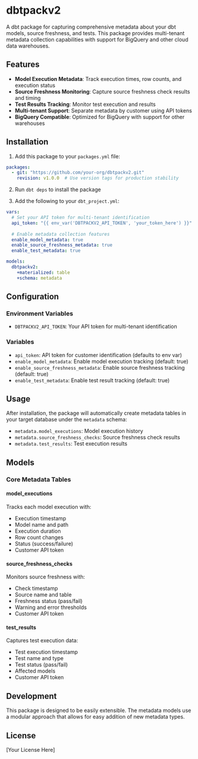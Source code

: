 # dbtpackv2

A dbt package for capturing comprehensive metadata about your dbt models, source freshness, and tests. This package provides multi-tenant metadata collection capabilities with support for BigQuery and other cloud data warehouses.

## Features

- **Model Execution Metadata**: Track execution times, row counts, and execution status
- **Source Freshness Monitoring**: Capture source freshness check results and timing
- **Test Results Tracking**: Monitor test execution and results
- **Multi-tenant Support**: Separate metadata by customer using API tokens
- **BigQuery Compatible**: Optimized for BigQuery with support for other warehouses

## Installation

1. Add this package to your `packages.yml` file:

```yaml
packages:
  - git: "https://github.com/your-org/dbtpackv2.git"
    revision: v1.0.0  # Use version tags for production stability
```

2. Run `dbt deps` to install the package

3. Add the following to your `dbt_project.yml`:

```yaml
vars:
  # Set your API token for multi-tenant identification
  api_token: "{{ env_var('DBTPACKV2_API_TOKEN', 'your_token_here') }}"
  
  # Enable metadata collection features
  enable_model_metadata: true
  enable_source_freshness_metadata: true
  enable_test_metadata: true

models:
  dbtpackv2:
    +materialized: table
    +schema: metadata
```

## Configuration

### Environment Variables

- `DBTPACKV2_API_TOKEN`: Your API token for multi-tenant identification

### Variables

- `api_token`: API token for customer identification (defaults to env var)
- `enable_model_metadata`: Enable model execution tracking (default: true)
- `enable_source_freshness_metadata`: Enable source freshness tracking (default: true)
- `enable_test_metadata`: Enable test result tracking (default: true)

## Usage

After installation, the package will automatically create metadata tables in your target database under the `metadata` schema:

- `metadata.model_executions`: Model execution history
- `metadata.source_freshness_checks`: Source freshness check results
- `metadata.test_results`: Test execution results

## Models

### Core Metadata Tables

#### model_executions
Tracks each model execution with:
- Execution timestamp
- Model name and path
- Execution duration
- Row count changes
- Status (success/failure)
- Customer API token

#### source_freshness_checks
Monitors source freshness with:
- Check timestamp
- Source name and table
- Freshness status (pass/fail)
- Warning and error thresholds
- Customer API token

#### test_results
Captures test execution data:
- Test execution timestamp
- Test name and type
- Test status (pass/fail)
- Affected models
- Customer API token

## Development

This package is designed to be easily extensible. The metadata models use a modular approach that allows for easy addition of new metadata types.

## License

[Your License Here] 